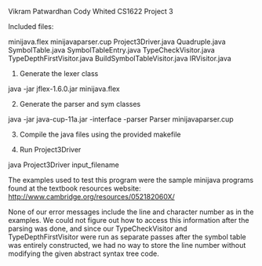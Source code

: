 Vikram Patwardhan
Cody Whited
CS1622
Project 3

Included files:

minijava.flex
minijavaparser.cup
Project3Driver.java
Quadruple.java
SymbolTable.java
SymbolTableEntry.java
TypeCheckVisitor.java
TypeDepthFirstVisitor.java
BuildSymbolTableVisitor.java
IRVisitor.java

1) Generate the lexer class 

java -jar jflex-1.6.0.jar minijava.flex

2) Generate the parser and sym classes

java -jar java-cup-11a.jar -interface -parser Parser minijavaparser.cup

3) Compile the java files using the provided makefile

4) Run Project3Driver

java Project3Driver input_filename


The examples used to test this program were the sample minijava programs found at the textbook resources website: http://www.cambridge.org/resources/052182060X/

None of our error messages include the line and character number as in the examples. We could not figure out how to access this information after the parsing was done, and since our TypeCheckVisitor and TypeDepthFirstVisitor were run as separate passes after the symbol table was entirely constructed, we had no way to store the line number without modifying the given abstract syntax tree code.
